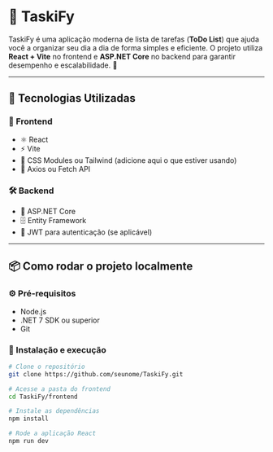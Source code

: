 # 📝 TaskiFy

TaskiFy é uma aplicação moderna de lista de tarefas (**ToDo List**) que ajuda você a organizar seu dia a dia de forma simples e eficiente. O projeto utiliza **React + Vite** no frontend e **ASP.NET Core** no backend para garantir desempenho e escalabilidade. 🚀

---

## 🧪 Tecnologias Utilizadas

### 🔮 Frontend

- ⚛️ React
- ⚡ Vite
- 💅 CSS Modules ou Tailwind (adicione aqui o que estiver usando)
- 🔁 Axios ou Fetch API

### 🛠️ Backend

- 🧱 ASP.NET Core
- 🗄️ Entity Framework
- 🔐 JWT para autenticação (se aplicável)

---

## 📦 Como rodar o projeto localmente

### ⚙️ Pré-requisitos

- Node.js
- .NET 7 SDK ou superior
- Git

### 🚀 Instalação e execução

```bash
# Clone o repositório
git clone https://github.com/seunome/TaskiFy.git

# Acesse a pasta do frontend
cd TaskiFy/frontend

# Instale as dependências
npm install

# Rode a aplicação React
npm run dev

